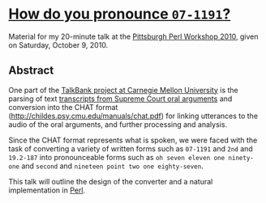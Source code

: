 # [How do you pronounce `07-1191`?](http://pghpw.org/ppw2010/talk/3029)

Material for my 20-minute talk at the [Pittsburgh Perl Workshop 2010](http://pghpw.org/ppw2010/), given on Saturday, October 9, 2010.

## Abstract

One part of the [TalkBank project at Carnegie Mellon University](http://talkbank.org/) is the parsing of text [transcripts from Supreme Court oral arguments](http://www.supremecourt.gov/oral_arguments/oral_arguments.aspx) and conversion into the CHAT format (http://childes.psy.cmu.edu/manuals/chat.pdf) for linking utterances to the audio of the oral arguments, and further processing and analysis.

Since the CHAT format represents what is spoken, we were faced with the task of converting a variety of written forms such as `07-1191` and `2nd` and `19.2-187` into pronounceable forms such as `oh seven eleven one ninety-one` and `second` and `nineteen point two one eighty-seven`.

This talk will outline the design of the converter and a natural implementation in [Perl](http://www.perl.org/).
